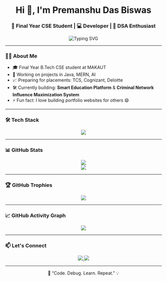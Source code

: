 <h1 align="center">Hi 👋, I'm Premanshu Das Biswas</h1>
<h3 align="center">🚀 Final Year CSE Student | 💻 Developer | 🎯 DSA Enthusiast</h3>

<p align="center">
  <img src="https://readme-typing-svg.herokuapp.com?font=Fira+Code&pause=1000&center=true&vCenter=true&width=435&lines=Passionate+Coder+%F0%9F%92%BB;Full+Stack+Developer+%F0%9F%92%A1;Placement+Ready+%F0%9F%9A%80;Always+Learning+New+Techs+%F0%9F%8C%9F" alt="Typing SVG" />
</p>

---

### 🧑‍💻 About Me
- 🎓 Final Year B.Tech CSE student at MAKAUT  
- 💼 Working on projects in Java, MERN, AI  
- 📈 Preparing for placements: TCS, Cognizant, Deloitte  
- 🛠️ Currently building: **Smart Education Platform** & **Criminal Network Influence Maximization System**  
- ⚡ Fun fact: I love building portfolio websites for others 😄  

---

### 🛠️ Tech Stack

<p align="center">
  <img src="https://skillicons.dev/icons?i=java,js,react,nodejs,express,mongodb,html,css,tailwind,bootstrap,git,github,python,c" />
</p>

---

### 📊 GitHub Stats

<p align="center">
  <img src="https://github-readme-stats.vercel.app/api?username=Premanshu22&show_icons=true&theme=github_dark&count_private=true" />
  <br/>
  <img src="https://github-readme-stats.vercel.app/api/top-langs/?username=Premanshu22&layout=compact&theme=github_dark" />
</p>

---

### 🏆 GitHub Trophies

<p align="center">
  <img src="https://github-profile-trophy.vercel.app/?username=Premanshu22&theme=darkhub&no-frame=true&row=1&column=7" />
</p>

---

### 📈 GitHub Activity Graph

<p align="center">
  <img src="https://github-readme-activity-graph.cyclic.app/graph?username=Premanshu22&theme=react-dark&hide_border=true" />
</p>

---

### 📫 Let's Connect

<p align="center">
  <a href="https://www.linkedin.com/in/premanshu-das-biswas-38562a205/" target="_blank">
    <img src="https://img.shields.io/badge/LinkedIn-blue?style=for-the-badge&logo=linkedin" />
  </a>
  <a href="mailto:premanshu@example.com">
    <img src="https://img.shields.io/badge/Gmail-red?style=for-the-badge&logo=gmail&logoColor=white" />
  </a>
</p>

---

<p align="center">
  🧠 “Code. Debug. Learn. Repeat.” 💡
</p>

